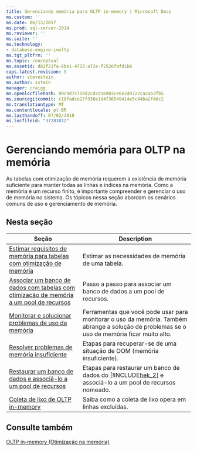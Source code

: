 ```yaml
---
title: Gerenciando memória para OLTP in-memory | Microsoft Docs
ms.custom: ''
ms.date: 06/13/2017
ms.prod: sql-server-2014
ms.reviewer: ''
ms.suite: ''
ms.technology:
- database-engine-imoltp
ms.tgt_pltfrm: ''
ms.topic: conceptual
ms.assetid: d82f21fa-6be1-4723-a72e-f2526fafd1b6
caps.latest.revision: 9
author: stevestein
ms.author: sstein
manager: craigg
ms.openlocfilehash: 09c9d7c759d2cdcd16903ce6e249722cacab3fb5
ms.sourcegitcommit: c18fadce27f330e1d4f36549414e5c84ba2f46c2
ms.translationtype: MT
ms.contentlocale: pt-BR
ms.lasthandoff: 07/02/2018
ms.locfileid: "37283812"
---
```

# <a name="managing-memory-for-in-memory-oltp"></a>Gerenciando memória para OLTP na memória
  As tabelas com otimização de memória requerem a existência de memória suficiente para manter todas as linhas e índices na memória. Como a memória é um recurso finito, é importante compreender e gerenciar o uso de memória no sistema. Os tópicos nessa seção abordam os cenários comuns de uso e gerenciamento de memória.  
  
## <a name="in-this-section"></a>Nesta seção  
  
|Seção|Description|  
|-------------|-----------------|  
|[Estimar requisitos de memória para tabelas com otimização de memória](../relational-databases/in-memory-oltp/memory-optimized-tables.md)|Estimar as necessidades de memória de uma tabela.|  
|[Associar um banco de dados com tabelas com otimização de memória a um pool de recursos](../relational-databases/in-memory-oltp/bind-a-database-with-memory-optimized-tables-to-a-resource-pool.md)|Passo a passo para associar um banco de dados a um pool de recursos.|  
|[Monitorar e solucionar problemas de uso da memória](../relational-databases/in-memory-oltp/monitor-and-troubleshoot-memory-usage.md)|Ferramentas que você pode usar para monitorar o uso da memória. Também abrange a solução de problemas se o uso de memória ficar muito alto.|  
|[Resolver problemas de memória insuficiente](../relational-databases/in-memory-oltp/resolve-out-of-memory-issues.md)|Etapas para recuperar-se de uma situação de OOM (memória insuficiente).|  
|[Restaurar um banco de dados e associá-lo a um pool de recursos](../relational-databases/in-memory-oltp/restore-a-database-and-bind-it-to-a-resource-pool.md)|Etapas para restaurar um banco de dados do [!INCLUDE[hek_2](../includes/hek-2-md.md)] e associá-lo a um pool de recursos nomeado.|  
|[Coleta de lixo de OLTP in-memory](../relational-databases/in-memory-oltp/in-memory-oltp-garbage-collection.md)|Saiba como a coleta de lixo opera em linhas excluídas.|  
  
## <a name="see-also"></a>Consulte também  
 [OLTP in-memory &#40;Otimização na memória&#41;](../relational-databases/in-memory-oltp/in-memory-oltp-in-memory-optimization.md)  
  
  
